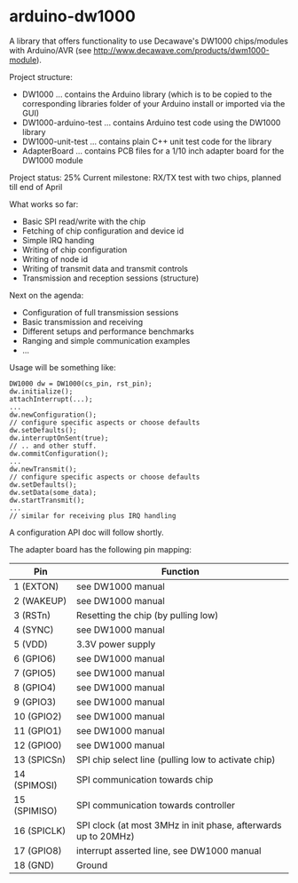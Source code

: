 # arduino-dw1000
A library that offers functionality to use Decawave's DW1000 chips/modules with Arduino/AVR
(see http://www.decawave.com/products/dwm1000-module).

Project structure:
 * DW1000 ... contains the Arduino library (which is to be copied to the corresponding libraries folder of your Arduino install or imported via the GUI)
 * DW1000-arduino-test ... contains Arduino test code using the DW1000 library
 * DW1000-unit-test ... contains plain C++ unit test code for the library
 * AdapterBoard ... contains PCB files for a 1/10 inch adapter board for the DW1000 module

Project status: 25%
Current milestone: RX/TX test with two chips, planned till end of April

What works so far:
 * Basic SPI read/write with the chip
 * Fetching of chip configuration and device id
 * Simple IRQ handing
 * Writing of chip configuration
 * Writing of node id
 * Writing of transmit data and transmit controls
 * Transmission and reception sessions (structure)

Next on the agenda:
 * Configuration of full transmission sessions
 * Basic transmission and receiving
 * Different setups and performance benchmarks
 * Ranging and simple communication examples
 * ...

Usage will be something like:
```
DW1000 dw = DW1000(cs_pin, rst_pin);
dw.initialize();
attachInterrupt(...);
...
dw.newConfiguration();
// configure specific aspects or choose defaults
dw.setDefaults();
dw.interruptOnSent(true);
// .. and other stuff.
dw.commitConfiguration();
...
dw.newTransmit();
// configure specific aspects or choose defaults
dw.setDefaults();
dw.setData(some_data);
dw.startTransmit();
...
// similar for receiving plus IRQ handling
```

A configuration API doc will follow shortly.

The adapter board has the following pin mapping:

Pin | Function
----| ---------
1 (EXTON) | see DW1000 manual
2 (WAKEUP) | see DW1000 manual
3 (RSTn) | Resetting the chip (by pulling low)
4 (SYNC) | see DW1000 manual
5 (VDD) | 3.3V power supply
6 (GPIO6) | see DW1000 manual
7 (GPIO5) | see DW1000 manual
8 (GPIO4) | see DW1000 manual
9 (GPIO3) | see DW1000 manual
10 (GPIO2) | see DW1000 manual
11 (GPIO1) | see DW1000 manual
12 (GPIO0) | see DW1000 manual
13 (SPICSn) | SPI chip select line (pulling low to activate chip)
14 (SPIMOSI) | SPI communication towards chip
15 (SPIMISO) | SPI communication towards controller
16 (SPICLK) | SPI clock (at most 3MHz in init phase, afterwards up to 20MHz)
17 (GPIO8) | interrupt asserted line, see DW1000 manual
18 (GND) | Ground
